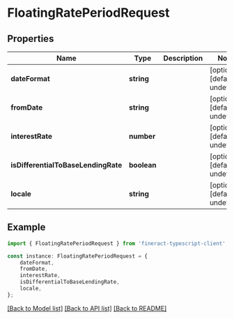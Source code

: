 # FloatingRatePeriodRequest


## Properties

Name | Type | Description | Notes
------------ | ------------- | ------------- | -------------
**dateFormat** | **string** |  | [optional] [default to undefined]
**fromDate** | **string** |  | [optional] [default to undefined]
**interestRate** | **number** |  | [optional] [default to undefined]
**isDifferentialToBaseLendingRate** | **boolean** |  | [optional] [default to undefined]
**locale** | **string** |  | [optional] [default to undefined]

## Example

```typescript
import { FloatingRatePeriodRequest } from 'fineract-typescript-client';

const instance: FloatingRatePeriodRequest = {
    dateFormat,
    fromDate,
    interestRate,
    isDifferentialToBaseLendingRate,
    locale,
};
```

[[Back to Model list]](../README.md#documentation-for-models) [[Back to API list]](../README.md#documentation-for-api-endpoints) [[Back to README]](../README.md)
